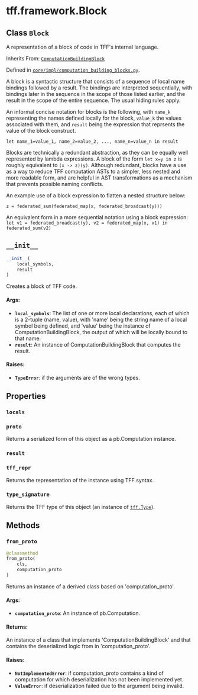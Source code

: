 <div itemscope itemtype="http://developers.google.com/ReferenceObject">
<meta itemprop="name" content="tff.framework.Block" />
<meta itemprop="path" content="Stable" />
<meta itemprop="property" content="locals"/>
<meta itemprop="property" content="proto"/>
<meta itemprop="property" content="result"/>
<meta itemprop="property" content="tff_repr"/>
<meta itemprop="property" content="type_signature"/>
<meta itemprop="property" content="__init__"/>
<meta itemprop="property" content="from_proto"/>
</div>

# tff.framework.Block

## Class `Block`

A representation of a block of code in TFF's internal language.

Inherits From:
[`ComputationBuildingBlock`](../../tff/framework/ComputationBuildingBlock.md)

Defined in
[`core/impl/computation_building_blocks.py`](http://github.com/tensorflow/federated/tree/master/tensorflow_federated/python/core/impl/computation_building_blocks.py).

<!-- Placeholder for "Used in" -->

A block is a syntactic structure that consists of a sequence of local name
bindings followed by a result. The bindings are interpreted sequentially, with
bindings later in the sequence in the scope of those listed earlier, and the
result in the scope of the entire sequence. The usual hiding rules apply.

An informal concise notation for blocks is the following, with `name_k`
representing the names defined locally for the block, `value_k` the values
associated with them, and `result` being the expression that reprsents the value
of the block construct.

```
let name_1=value_1, name_2=value_2, ..., name_n=value_n in result
```

Blocks are technically a redundant abstraction, as they can be equally well
represented by lambda expressions. A block of the form `let x=y in z` is roughly
equivalent to `(x -> z)(y)`. Although redundant, blocks have a use as a way to
reduce TFF computation ASTs to a simpler, less nested and more readable form,
and are helpful in AST transformations as a mechanism that prevents possible
naming conflicts.

An example use of a block expression to flatten a nested structure below:

```
z = federated_sum(federated_map(x, federated_broadcast(y)))
```

An equivalent form in a more sequential notation using a block expression: `let
v1 = federated_broadcast(y), v2 = federated_map(x, v1) in federated_sum(v2)`

<h2 id="__init__"><code>__init__</code></h2>

```python
__init__(
    local_symbols,
    result
)
```

Creates a block of TFF code.

#### Args:

*   <b>`local_symbols`</b>: The list of one or more local declarations, each of
    which is a 2-tuple (name, value), with 'name' being the string name of a
    local symbol being defined, and 'value' being the instance of
    ComputationBuildingBlock, the output of which will be locally bound to that
    name.
*   <b>`result`</b>: An instance of ComputationBuildingBlock that computes the
    result.

#### Raises:

*   <b>`TypeError`</b>: if the arguments are of the wrong types.

## Properties

<h3 id="locals"><code>locals</code></h3>

<h3 id="proto"><code>proto</code></h3>

Returns a serialized form of this object as a pb.Computation instance.

<h3 id="result"><code>result</code></h3>

<h3 id="tff_repr"><code>tff_repr</code></h3>

Returns the representation of the instance using TFF syntax.

<h3 id="type_signature"><code>type_signature</code></h3>

Returns the TFF type of this object (an instance of
<a href="../../tff/Type.md"><code>tff.Type</code></a>).

## Methods

<h3 id="from_proto"><code>from_proto</code></h3>

```python
@classmethod
from_proto(
    cls,
    computation_proto
)
```

Returns an instance of a derived class based on 'computation_proto'.

#### Args:

*   <b>`computation_proto`</b>: An instance of pb.Computation.

#### Returns:

An instance of a class that implements 'ComputationBuildingBlock' and that
contains the deserialized logic from in 'computation_proto'.

#### Raises:

*   <b>`NotImplementedError`</b>: if computation_proto contains a kind of
    computation for which deserialization has not been implemented yet.
*   <b>`ValueError`</b>: if deserialization failed due to the argument being
    invalid.
